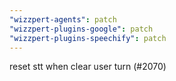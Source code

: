 ```yaml
---
"wizzpert-agents": patch
"wizzpert-plugins-google": patch
"wizzpert-plugins-speechify": patch
---
```


reset stt when clear user turn (#2070)
